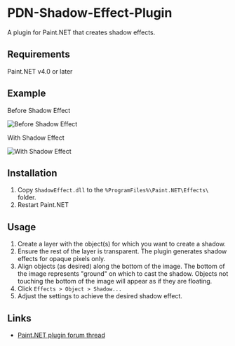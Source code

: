 # PDN-Shadow-Effect-Plugin
A plugin for Paint.NET that creates shadow effects.

## Requirements
Paint.NET v4.0 or later

## Example
Before Shadow Effect

![Before Shadow Effect](http://ryanr23.github.io/PDN-Shadow-Effect-Plugin/images/v4_0_before_shadow.png)

With Shadow Effect

![With Shadow Effect](http://ryanr23.github.io/PDN-Shadow-Effect-Plugin/images/v4_0_with_shadow.png)

## Installation

1. Copy `ShadowEffect.dll` to the `%ProgramFiles%\Paint.NET\Effects\` folder.
2. Restart Paint.NET

## Usage

1. Create a layer with the object(s) for which you want to create a shadow.
2. Ensure the rest of the layer is transparent.  The plugin generates shadow effects for opaque pixels only.
3. Align objects (as desired) along the bottom of the image.  The bottom of the image represents "ground" on which to cast the shadow.  Objects not touching the bottom of the image will appear as if they are floating.
4. Click `Effects > Object > Shadow...`
5. Adjust the settings to achieve the desired shadow effect.

## Links

* [Paint.NET plugin forum thread](http://forums.getpaint.net/index.php?showtopic=1900)
